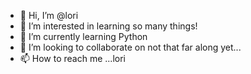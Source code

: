 - 👋 Hi, I’m @lori
- 👀 I’m interested in learning so many things!
- 🌱 I’m currently learning Python
- 💞️ I’m looking to collaborate on not that far along yet... 
- 📫 How to reach me ...lori

<!---
loricaldwell/loricaldwell is a ✨ special ✨ repository because its `README.md` (this file) appears on your GitHub profile.
You can click the Preview link to take a look at your changes.
--->
